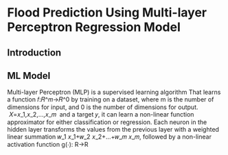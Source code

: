 # Flood Prediction Using Multi-layer Perceptron Regression Model
## Introduction


## ML Model
Multi-layer Perceptron (MLP) is a supervised learning algorithm
That learns a function 𝑓:𝑅^𝑚→𝑅^0 by training on a dataset, where m is the number of dimensions for input, and 0 is the number of dimensions for output.
 𝑋=𝑥_1,𝑥_2,…,𝑥_𝑚  and a target 𝑦, it can learn a non-linear function approximator for either classification or regression.
Each neuron in the hidden layer transforms the values from the previous layer with a weighted linear summation 𝑤_1 𝑥_1+𝑤_2 𝑥_2+…+𝑤_𝑚 𝑥_𝑚, followed by a non-linear activation function g(⋅): R→R 






